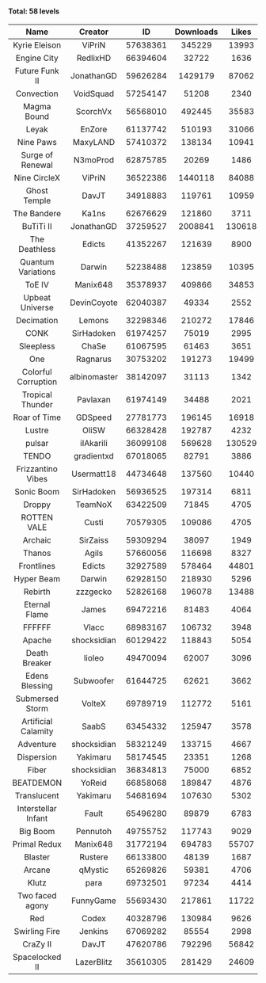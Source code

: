 #### Total: 58 levels

| Name | Creator | ID | Downloads | Likes |
|:---:|:---:|:---:|:---:|:---:|
| Kyrie Eleison | ViPriN | 57638361 | 345229 | 13993
| Engine City | RedlixHD | 66394604 | 32722 | 1636
| Future Funk II | JonathanGD | 59626284 | 1429179 | 87062
| Convection | VoidSquad | 57254147 | 51208 | 2340
| Magma Bound | ScorchVx | 56568010 | 492445 | 35583
| Leyak | EnZore | 61137742 | 510193 | 31066
| Nine Paws | MaxyLAND | 57410372 | 138134 | 10941
| Surge of Renewal | N3moProd | 62875785 | 20269 | 1486
| Nine CircleX | ViPriN | 36522386 | 1440118 | 84088
| Ghost Temple | DavJT | 34918883 | 119761 | 10959
| The Bandere | Ka1ns | 62676629 | 121860 | 3711
| BuTiTi II | JonathanGD | 37259527 | 2008841 | 130618
| The Deathless | Edicts | 41352267 | 121639 | 8900
| Quantum Variations | Darwin | 52238488 | 123859 | 10395
| ToE IV  | Manix648 | 35378937 | 409866 | 34853
| Upbeat Universe | DevinCoyote | 62040387 | 49334 | 2552
| Decimation | Lemons | 32298346 | 210272 | 17846
| CONK | SirHadoken | 61974257 | 75019 | 2995
| Sleepless | ChaSe | 61067595 | 61463 | 3651
| One | Ragnarus | 30753202 | 191273 | 19499
| Colorful Corruption | albinomaster | 38142097 | 31113 | 1342
| Tropical Thunder | Pavlaxan | 61974149 | 34488 | 2021
| Roar of Time | GDSpeed | 27781773 | 196145 | 16918
| Lustre | OliSW | 66328428 | 192787 | 4232
| pulsar | iIAkariIi | 36099108 | 569628 | 130529
| TENDO | gradientxd | 67018065 | 82791 | 3886
| Frizzantino Vibes | Usermatt18 | 44734648 | 137560 | 10440
| Sonic Boom | SirHadoken | 56936525 | 197314 | 6811
| Droppy | TeamNoX | 63422509 | 71845 | 4705
| ROTTEN VALE | Custi | 70579305 | 109086 | 4705
| Archaic | SirZaiss | 59309294 | 38097 | 1949
| Thanos | Agils | 57660056 | 116698 | 8327
| Frontlines | Edicts | 32927589 | 578464 | 44801
| Hyper Beam | Darwin | 62928150 | 218930 | 5296
| Rebirth | zzzgecko | 52826168 | 196078 | 13488
| Eternal Flame | James | 69472216 | 81483 | 4064
| FFFFFF | Vlacc | 68983167 | 106732 | 3948
| Apache | shocksidian | 60129422 | 118843 | 5054
| Death Breaker | lioleo | 49470094 | 62007 | 3096
| Edens Blessing | Subwoofer | 61644725 | 62621 | 3662
| Submersed Storm |  VolteX | 69789719 | 112772 | 5161
| Artificial Calamity | SaabS | 63454332 | 125947 | 3578
| Adventure | shocksidian | 58321249 | 133715 | 4667
| Dispersion | Yakimaru | 58174545 | 23351 | 1268
| Fiber | shocksidian | 36834813 | 75000 | 6852
| BEATDEMON | YoReid | 66858068 | 189847 | 4876
| Translucent | Yakimaru | 54681694 | 107630 | 5302
| Interstellar Infant | Fault | 65496280 | 89879 | 6783
| Big Boom | Pennutoh | 49755752 | 117743 | 9029
| Primal Redux | Manix648 | 31772194 | 694783 | 55707
| Blaster | Rustere | 66133800 | 48139 | 1687
| Arcane | qMystic | 65269826 | 59381 | 4706
| Klutz | para | 69732501 | 97234 | 4414
| Two faced agony | FunnyGame | 55693430 | 217861 | 11722
| Red | Codex | 40328796 | 130984 | 9626
| Swirling Fire | Jenkins | 67069282 | 85554 | 2998
| CraZy II | DavJT | 47620786 | 792296 | 56842
| Spacelocked II | LazerBlitz | 35610305 | 281429 | 24609
